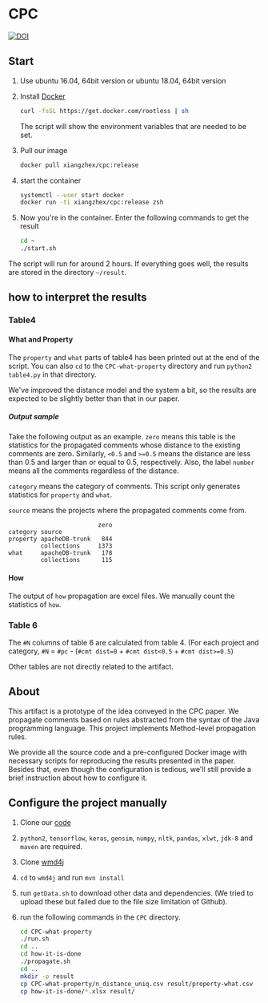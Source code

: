 # CPC

[![DOI](https://zenodo.org/badge/DOI/10.5281/zenodo.3660028.svg)](https://doi.org/10.5281/zenodo.3660028)

## Start

1. Use ubuntu 16.04, 64bit version or ubuntu 18.04, 64bit version
2. Install [Docker](https://www.docker.com)

   ```bash
   curl -fsSL https://get.docker.com/rootless | sh
   ```

   The script will show the environment variables that are needed to be set.

3. Pull our image

   ```bash
   docker pull xiangzhex/cpc:release
   ```

4. start the container

   ```bash
   systemctl --user start docker
   docker run -ti xiangzhex/cpc:release zsh
   ```

5. Now you're in the container. Enter the following commands to get the result

   ```bash
   cd ~
   ./start.sh
   ```

The script will run for around 2 hours. If everything goes well, the results are stored in the directory `~/result`.

## how to interpret the results

### Table4

#### What and Property

The `property` and `what` parts of table4 has been printed out at the end of the script. You can also `cd` to the `CPC-what-property` directory and run `python2 table4.py` in that directory.

We've improved the distance model and the system a bit, so the results are expected to be slightly better than that in our paper.

##### Output sample

Take the following output as an example. `zero` means this table is the statistics for the propagated comments whose distance to the existing comments are zero. Similarly, `<0.5` and `>=0.5` means the distance are less than 0.5 and larger than or equal to 0.5, respectively. Also, the label `number` means all the comments regardless of the distance.

`category` means the category of comments. This script only generates statistics for `property` and `what`.

`source` means the projects where the propagated comments come from.

```
                         zero
category source
property apacheDB-trunk   844
         collections     1373
what     apacheDB-trunk   178
         collections      115
```

#### How

The output of `how` propagation are excel files. We manually count the statistics of `how`.

### Table 6

The `#N` columns of table 6 are calculated from table 4.
(For each project and category, `#N` = `#pc` - (`#cmt dist=0` + `#cmt dist<0.5` + `#cmt dist>=0.5`)

Other tables are not directly related to the artifact.

## About

This artifact is a prototype of the idea conveyed in the CPC paper. We propagate comments based on rules abstracted from the syntax of the Java programming language. This project implements Method-level propagation rules.

We provide all the source code and a pre-configured Docker image with necessary scripts for reproducing the results presented in the paper. Besides that, even though the configuration is tedious, we'll still provide a brief instruction about how to configure it.

## Configure the project manually

1. Clone our [code](https://github.com/XZ-X/CPC-artifact-release/tree/master/submissions/available/CPC)
1. `python2`, `tensorflow`, `keras`, `gensim`, `numpy`, `nltk`, `pandas`, `xlwt`, `jdk-8` and `maven` are required.

2. Clone [wmd4j](https://github.com/crtomirmajer/wmd4j)
3. `cd` to `wmd4j` and run `mvn install`
4. run `getData.sh` to download other data and dependencies. (We tried to upload these but failed due to the file size limitation of Github).
5. run the following commands in the `CPC` directory.

    ```bash
    cd CPC-what-property
    ./run.sh
    cd ..
    cd how-it-is-done
    ./propagate.sh
    cd ..
    mkdir -p result
    cp CPC-what-property/n_distance_uniq.csv result/property-what.csv
    cp how-it-is-done/*.xlsx result/
    ```
